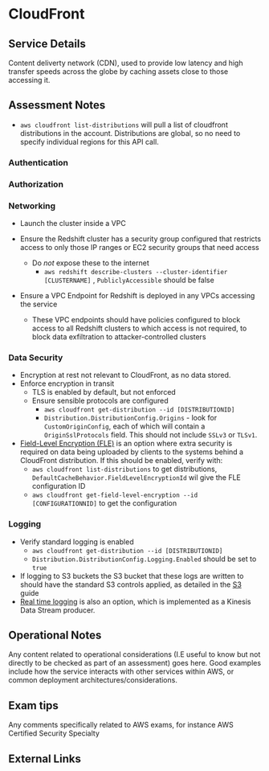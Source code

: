 # CloudFront

## Service Details

Content deliverty network (CDN), used to provide low latency and high transfer speeds across the globe by caching assets close to those accessing it.

## Assessment Notes

- `aws cloudfront list-distributions` will pull a list of cloudfront distributions in the account. Distributions are global, so no need to specify individual regions for this API call.

### Authentication

### Authorization


### Networking

- Launch the cluster inside a VPC
- Ensure the Redshift cluster has a security group configured that restricts access to only those IP ranges or EC2 security groups that need access
	- Do _not_ expose these to the internet
		- `aws redshift describe-clusters --cluster-identifier [CLUSTERNAME]` , `PubliclyAccessible` should be false

- Ensure a VPC Endpoint for Redshift is deployed in any VPCs accessing the service
	- These VPC endpoints should have policies configured to block access to all Redshift clusters to which access is not required, to block data exfiltration to attacker-controlled clusters

### Data Security

- Encryption at rest not relevant to CloudFront, as no data stored.
- Enforce encryption in transit
	- TLS is enabled by default, but not enforced
	- Ensure sensible protocols are configured
		- `aws cloudfront get-distribution --id [DISTRIBUTIONID]`
		- `Distribution.DistributionConfig.Origins` - look for `CustomOriginConfig`, each of which will contain a `OriginSslProtocols` field. This should not include `SSLv3` or `TLSv1`.
- [Field-Level Encryption (FLE)](https://docs.aws.amazon.com/AmazonCloudFront/latest/DeveloperGuide/field-level-encryption.html) is an option where extra security is required on data being uploaded by clients to the systems behind a CloudFront distribution. If this should be enabled, verify with:
  - `aws cloudfront list-distributions` to get distributions, `DefaultCacheBehavior.FieldLevelEncryptionId` wil give the FLE configuration ID
  - `aws cloudfront get-field-level-encryption --id [CONFIGURATIONNID]` to get the configuration

### Logging

- Verify standard logging is enabled
	- `aws cloudfront get-distribution --id [DISTRIBUTIONID]`
	- `Distribution.DistributionConfig.Logging.Enabled` should be set to `true`
- If logging to S3 buckets the S3 bucket that these logs are written to should have the standard S3 controls applied, as detailed in the [S3](./S3) guide
- [Real time logging](https://docs.aws.amazon.com/AmazonCloudFront/latest/DeveloperGuide/real-time-logs.html) is also an option, which is implemented as a Kinesis Data Stream producer. 

## Operational Notes

Any content related to operational considerations (I.E useful to know but not directly to be checked as part of an assessment) goes here. Good examples include how the service interacts with other services within AWS, or common deployment architectures/considerations.

## Exam tips

Any comments specifically related to AWS exams, for instance AWS Certified Security Specialty

## External Links